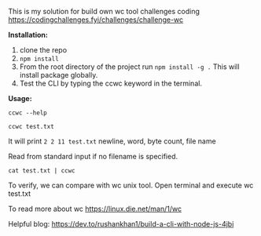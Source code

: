 This is my solution for build own wc tool challenges coding https://codingchallenges.fyi/challenges/challenge-wc

**Installation:**

1. clone the repo
2. ```npm install```
3. From the root directory of the project run
```npm install -g .``` This will install package globally.
4. Test the CLI by typing the ccwc keyword in the terminal.

**Usage:**

```ccwc --help```

```ccwc test.txt```

It will print
`2 2 11 test.txt` 
newline, word, byte count, file name

Read from standard input if no filename is specified.

```cat test.txt | ccwc```

To verify, we can compare with wc unix tool. 
Open terminal and execute wc test.txt

To read more about wc https://linux.die.net/man/1/wc

Helpful blog: https://dev.to/rushankhan1/build-a-cli-with-node-js-4jbi


